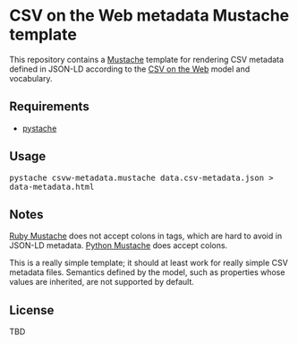 # CSV on the Web metadata Mustache template

This repository contains a [Mustache][mustache] template for rendering CSV metadata defined in JSON-LD according to the [CSV on the Web][csvw] model and vocabulary.

## Requirements

- [pystache][pm]

## Usage

<kbd>pystache csvw-metadata.mustache data.csv-metadata.json > data-metadata.html</kbd>

## Notes

[Ruby Mustache][rm] does not accept colons in tags, which are hard to avoid in JSON-LD metadata.
[Python Mustache][pm] does accept colons.

This is a really simple template; it should at least work for really simple CSV metadata files. Semantics defined by the model, such as properties whose values are inherited, are not supported by default.

## License

TBD

[mustache]: https://mustache.github.io
[csvw]: https://www.w3.org/TR/tabular-data-primer/
[rm]: https://github.com/mustache/mustache
[pm]: https://github.com/defunkt/pystache
